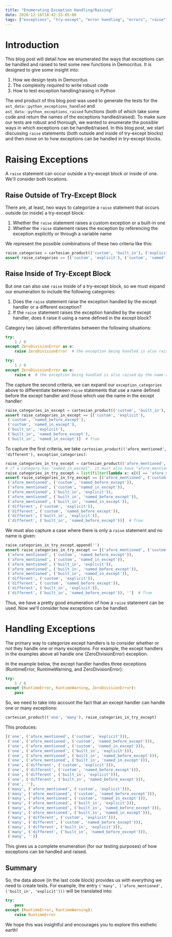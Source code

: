 ```yaml
---
title: "Enumerating Exception Handling/Raising"
date: 2020-12-16T18:42:33-05:00
tags: ["exceptions", "try-except", "error handling", "errors", "raise", "tests", "generating tests"]
---
```


# Introduction

This blog post will detail how we enumerated the ways that exceptions can be handled and raised to test some new functions in Democritus. It is designed to give some insight into:

1. How we design tests in Democritus
2. The complexity required to write robust code
3. How to test exception handling/raising in Python

The end product of this blog post was used to generate the tests for the `ast_data::python_exceptions_handled` and `ast_data::python_exceptions_raised` functions (both of which take some code and return the names of the exceptions handled/raised). To make sure our tests are robust and thorough, we wanted to enumerate the possible ways in which exceptions can be handled/raised. In this blog post, we start discussing `raise` statements (both outside and inside of try-except blocks) and then move on to how exceptions can be handled in try-except blocks.

# Raising Exceptions

A `raise` statement can occur outside a try-except block or inside of one. We'll consider both locations.

## Raise Outside of Try-Except Block

There are, at least, two ways to categorize a `raise` statement that occurs outside (or inside) a try-except block:

1. Whether the `raise` statement raises a custom exception or a built-in one
2. Whether the `raise` statement raises the exception by referencing the exception explicitly or through a variable name

We represent the possible combinations of these two criteria like this:

```python
raise_categories = cartesian_product(('custom', 'built_in'), ('explicit', 'named'))
assert raise_categories == [('custom', 'explicit'), ('custom', 'named'), ('built_in', 'explicit'), ('built_in', 'named')]  # True
```

## Raise Inside of Try-Except Block

But one can also use `raise` inside of a try-except block, so we must expand our enumeration to include the following categories:

1. Does the `raise` statement raise the exception handled by the except handler or a different exception?
2. If the `raise` statement raises the exception handled by the except handler, does it raise it using a name defined in the except block?

Category two (above) differentiates between the following situations:

```python
try:
    1 / 0
except ZeroDivisionError as e:
    raise ZeroDivisionError  # the exception being handled is also raised, but not using the name "e"
```

```python
try:
    1 / 0
except ZeroDivisionError as e:
    raise e  # the exception being handled is also raised by the name defined in the except block
```

The capture the second criteria, we can expand our `exception_categories` above to differentiate between `raise` statements that use a name defined before the except handler and those which use the name in the except handler:

```python
raise_categories_in_except = cartesian_product(('custom', 'built_in'), ('explicit', 'named_before_except', 'named_in_except'))
assert raise_categories_in_except == [('custom', 'explicit'),
 ('custom', 'named_before_except'),
 ('custom', 'named_in_except'),
 ('built_in', 'explicit'),
 ('built_in', 'named_before_except'),
 ('built_in', 'named_in_except')]  # True
```

To capture the first criteria, we take `cartesian_product(('afore_mentioned', 'different'), exception_categories)`:

```python
raise_categories_in_try_except = cartesian_product(('afore_mentioned', 'different'), raise_categories_in_except)
# if a category has "named_in_except", it must also have "afore_mentioned"
raise_categories_in_try_except = list(filter(lambda x: x[0] == 'afore_mentioned' if x[1][1] == 'named_in_except' else True, raise_categories_in_try_except))
assert raise_categories_in_try_except == [('afore_mentioned', ('custom', 'explicit')),
 ('afore_mentioned', ('custom', 'named_before_except')),
 ('afore_mentioned', ('custom', 'named_in_except')),
 ('afore_mentioned', ('built_in', 'explicit')),
 ('afore_mentioned', ('built_in', 'named_before_except')),
 ('afore_mentioned', ('built_in', 'named_in_except')),
 ('different', ('custom', 'explicit')),
 ('different', ('custom', 'named_before_except')),
 ('different', ('built_in', 'explicit')),
 ('different', ('built_in', 'named_before_except'))]  # True
```

We must also capture a case where there is only a `raise` statement and no name is given:

```python
raise_categories_in_try_except.append('')
assert raise_categories_in_try_except == [('afore_mentioned', ('custom', 'explicit')),
 ('afore_mentioned', ('custom', 'named_before_except')),
 ('afore_mentioned', ('custom', 'named_in_except')),
 ('afore_mentioned', ('built_in', 'explicit')),
 ('afore_mentioned', ('built_in', 'named_before_except')),
 ('afore_mentioned', ('built_in', 'named_in_except')),
 ('different', ('custom', 'explicit')),
 ('different', ('custom', 'named_before_except')),
 ('different', ('built_in', 'explicit')),
 ('different', ('built_in', 'named_before_except')), '']  # True
```

Thus, we have a pretty good enumeration of how a `raise` statement can be used. Now we'll consider how exceptions can be handled.

# Handling Exceptions

The primary way to categorize except handlers is to consider whether or not they handle one or many exceptions. For example, the except handlers in the examples above all handle one (ZeroDivisionError) exception.

In the example below, the except handler handles three exceptions (RuntimeError, RuntimeWarning, and ZeroDivisionError):

```python
try:
    1 / 0
except (RuntimeError, RuntimeWarning, ZeroDivisionError):
    pass
```

So, we need to take into account the fact that an except handler can handle one or many exceptions:

```python
cartesian_product(('one', 'many'), raise_categories_in_try_except)
```

This produces:

```python
[('one', ('afore_mentioned', ('custom', 'explicit'))),
 ('one', ('afore_mentioned', ('custom', 'named_before_except'))),
 ('one', ('afore_mentioned', ('custom', 'named_in_except'))),
 ('one', ('afore_mentioned', ('built_in', 'explicit'))),
 ('one', ('afore_mentioned', ('built_in', 'named_before_except'))),
 ('one', ('afore_mentioned', ('built_in', 'named_in_except'))),
 ('one', ('different', ('custom', 'explicit'))),
 ('one', ('different', ('custom', 'named_before_except'))),
 ('one', ('different', ('built_in', 'explicit'))),
 ('one', ('different', ('built_in', 'named_before_except'))),
 ('one', ''),
 ('many', ('afore_mentioned', ('custom', 'explicit'))),
 ('many', ('afore_mentioned', ('custom', 'named_before_except'))),
 ('many', ('afore_mentioned', ('custom', 'named_in_except'))),
 ('many', ('afore_mentioned', ('built_in', 'explicit'))),
 ('many', ('afore_mentioned', ('built_in', 'named_before_except'))),
 ('many', ('afore_mentioned', ('built_in', 'named_in_except'))),
 ('many', ('different', ('custom', 'explicit'))),
 ('many', ('different', ('custom', 'named_before_except'))),
 ('many', ('different', ('built_in', 'explicit'))),
 ('many', ('different', ('built_in', 'named_before_except'))),
 ('many', '')]
```

This gives us a complete enumeration (for our testing purposes) of how exceptions can be handled and raised.

## Summary

So, the data above (in the last code block) provides us with everything we need to create tests. For example, the entry `('many', ('afore_mentioned', ('built_in', 'explicit')))` will be translated into:

```python
try:
    pass
except (RuntimeError, RuntimeWarning):
    raise RuntimeError
```

We hope this was insightful and encourages you to explore this esthetic earth!
